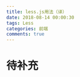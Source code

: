 ```yaml
---
title: less.js用法（译）
date: 2018-08-14 00:00:30
tags: Less
categories: 前端
comments: true
---
```


# 待补充